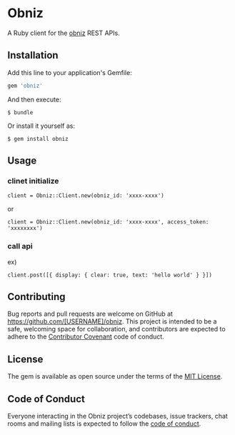 # Obniz

A Ruby client for the [obniz](https://obniz.io/) REST APIs. 

## Installation

Add this line to your application's Gemfile:

```ruby
gem 'obniz'
```

And then execute:

    $ bundle

Or install it yourself as:

    $ gem install obniz

## Usage

### clinet initialize
```
client = Obniz::Client.new(obniz_id: 'xxxx-xxxx')
```
or
```
client = Obniz::Client.new(obniz_id: 'xxxx-xxxx', access_token: 'xxxxxxxx')
```

### call api
ex)
```
client.post([{ display: { clear: true, text: 'hello world' } }])
```

## Contributing

Bug reports and pull requests are welcome on GitHub at https://github.com/[USERNAME]/obniz. This project is intended to be a safe, welcoming space for collaboration, and contributors are expected to adhere to the [Contributor Covenant](http://contributor-covenant.org) code of conduct.

## License

The gem is available as open source under the terms of the [MIT License](https://opensource.org/licenses/MIT).

## Code of Conduct

Everyone interacting in the Obniz project’s codebases, issue trackers, chat rooms and mailing lists is expected to follow the [code of conduct](https://github.com/[USERNAME]/obniz/blob/master/CODE_OF_CONDUCT.md).
